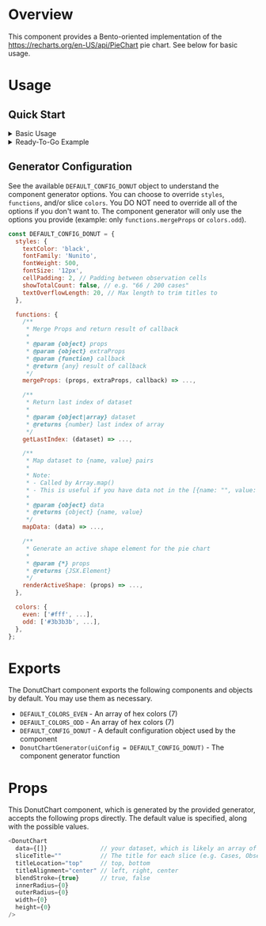 # Overview

This component provides a Bento-oriented implementation of the <https://recharts.org/en-US/api/PieChart> pie chart. See below for basic usage.

# Usage

## Quick Start

<details>
  <summary>Basic Usage</summary>

  ```javascript
  // Import the component generator
  import { DonutChartGenerator } from '...'; // Note: Update ... to the component path

  // Initialize the component with default options
  // Generator will use DEFAULT_CONFIG_DONUT by default
  const { DonutChart } = DonutChartGenerator();

  // Use donut
  const chart = (<DonutChart
    data={[{name: 'Slice 1', value: 25}]}
    sliceTitle={'Cases'}
    width={185}
    height={210}
    innerRadius={45}
    outerRadius={80}
    titleLocation="bottom"
    titleAlignment="center"
  />);
  ```

</details>

<details>
  <summary>Ready-To-Go Example</summary>

  If you would like code you can copy-and-paste to test out the component, see below.
  This example provides a wrapper (`<CustomDonutUsage />`) for the donut.

  **Note**: You may need to update the import paths.

  ### App.js

  ```javascript
  import CustomDonutUsage from './CustomDonutUsage';

  // ... now use the example component <CustomDonutUsage /> somewhere in your app
  ```

  ### CustomDonutUsage.js

  ```javascript
  import React from 'react';
  import { DonutChartGenerator, DEFAULT_CONFIG_DONUT } from './DonutChart/DonutChartGenerator';

  // For this example, I'm using DEFAULT_CONFIG_DONUT
  // You can override the default options or pass null to the generator
  // The generator handles partial configs, too (i.e. custom styles but not functions)
  const { DonutChart } = CustomDonutGenerator(DEFAULT_CONFIG_DONUT);

  const CustomDonutUsage = () => {
    const data = [
      { name: 'Group A', value: 400 },
      { name: 'Group B', value: 650 },
      { name: 'Group C', value: 300 },
    ];

    return (
      <DonutChart
        data={data}
        sliceTitle={'Cases'}
        width={185}
        height={210}
        innerRadius={45}
        outerRadius={80}
        titleLocation="bottom"
        titleAlignment="center"
      />
    );
  };

  export default CustomDonutUsage;
  ```

</details>

## Generator Configuration

See the available `DEFAULT_CONFIG_DONUT` object to understand the component generator options. You can choose to override `styles`, `functions`, and/or slice `colors`. You DO NOT need to override all of the options if
you don't want to. The component generator will only use the options you provide (example: only `functions.mergeProps` or `colors.odd`).

```javascript
const DEFAULT_CONFIG_DONUT = {
  styles: {
    textColor: 'black',
    fontFamily: 'Nunito',
    fontWeight: 500,
    fontSize: '12px',
    cellPadding: 2, // Padding between observation cells
    showTotalCount: false, // e.g. "66 / 200 cases"
    textOverflowLength: 20, // Max length to trim titles to
  },

  functions: {
    /**
     * Merge Props and return result of callback
     *
     * @param {object} props
     * @param {object} extraProps
     * @param {function} callback
     * @return {any} result of callback
     */
    mergeProps: (props, extraProps, callback) => ...,

    /**
     * Return last index of dataset
     *
     * @param {object|array} dataset
     * @returns {number} last index of array
     */
    getLastIndex: (dataset) => ...,

    /**
     * Map dataset to {name, value} pairs
     *
     * Note:
     * - Called by Array.map()
     * - This is useful if you have data not in the [{name: "", value: 0}] shape
     *
     * @param {object} data
     * @returns {object} {name, value}
     */
    mapData: (data) => ...,

    /**
     * Generate an active shape element for the pie chart
     *
     * @param {*} props
     * @returns {JSX.Element}
     */
    renderActiveShape: (props) => ...,
  },

  colors: {
    even: ['#fff', ...],
    odd: ['#3b3b3b', ...],
  },
};
```

# Exports

The DonutChart component exports the following components and objects by default. You may use them as necessary.

- `DEFAULT_COLORS_EVEN` - An array of hex colors (7)
- `DEFAULT_COLORS_ODD` - An array of hex colors (7)
- `DEFAULT_CONFIG_DONUT` - A default configuration object used by the component
- `DonutChartGenerator(uiConfig = DEFAULT_CONFIG_DONUT)` - The component generator function

# Props

This DonutChart component, which is generated by the provided generator, accepts the following props directly. The default value is specified, along with the possible values.

```javascript
<DonutChart
  data={[]}               // your dataset, which is likely an array of objects
  sliceTitle=""           // The title for each slice (e.g. Cases, Observations)
  titleLocation="top"     // top, bottom
  titleAlignment="center" // left, right, center
  blendStroke={true}      // true, false
  innerRadius={0}
  outerRadius={0}
  width={0}
  height={0}
/>
```
